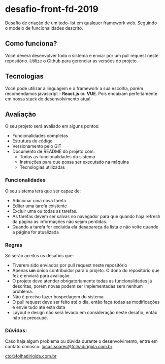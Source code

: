 # desafio-front-fd-2019

Desafio de criação de um todo-list em qualquer framework web. Seguindo o modelo de funcionalidades descrito.

## Como funciona?

Você deverá desenvolver todo o sistema e enviar por um pull request neste repositório. Utilize o Github para gerenciar as versões do projeto. 

## Tecnologias

Você pode utilizar a linguagem e o framework a sua escolha, porém recomendamos javascript - **React.js** ou **VUE**. Pois encaixam perfeitamente em nossa stack de desenvolvimento atual.

## Avaliação

O seu projeto será avaliado em alguns pontos:
  - Funcionalidades completas
  - Estrutura de código
  - Versionamento pelo GIT
  - Documento de README do projeto com:
    - Todas as funcionalidades do sistema
    - Instruções para que possa ser executado na máquina
    - Tecnologias utilizadas
  
### Funcionalidades

O seu sistema terá que ser capaz de:
  - Adicionar uma nova tarefa
  - Editar uma tarefa existente
  - Excluir uma ou todas as tarefas.
  - As tarefas devem ser salvas no navegador para que quando haja refresh da página as informações não sejam perdidas.
  - Quando a tarefa for excluída ela desapareça da lista e não volte quando a página for atualizada
 
 ### Regras
 
 Só serão aceitos os desafios que:
  - Tiverem sido enviados por pull request neste repositório
  - Apenas **um** único contribuidor para o projeto. O dono do repositório que fez e enviará para avaliação
  - O projeto deve atender obrigatoriamente todas as funcionalidades já descritas, porém novas podem ser implementadas sem nenhum problema.
  - Não é preciso fazer hospedagem do sistema.
  - O pull request deve ser feito até o dia, então faça todas as modificações e envie tudo até esta data 
  - Layout e design não será levado em consideração neste desafio, então não se preocupe.
  
  
  
  ### Dúvidas:
  Caso haja algum problema ou dúvida durante o desenvolvimento, entre em contato conosco.
  lucas.soares@folhadirigida.com.br
  
  cto@folhadirigida.com.br
  
  
